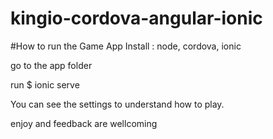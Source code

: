 # kingio-cordova-angular-ionic

#How to run the Game App
Install : node, cordova, ionic 

go to the app folder 

run $ ionic serve

You can see the settings to understand how to play.

enjoy and feedback are wellcoming 
